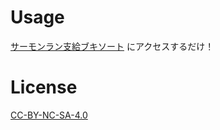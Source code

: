 # Usage
[サーモンラン支給ブキソート](https://emaame.github.io/salmonrun_sort/) にアクセスするだけ！

# License
[CC-BY-NC-SA-4.0](https://creativecommons.org/licenses/by-nc-sa/4.0/deed.ja)
